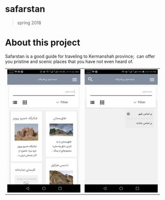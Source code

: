# safarstan
> spring 2018

# About this project
Safarstan is a good guide for traveling to Kermanshah province; ‌ can offer you pristine and scenic places that you have not even heard of. 

<table style="width:100%">
   <tr>
    <td><img src="https://github.com/JaberBabaki/safarstan/blob/main/pic/1.jpg" width="250" height="400" /></td>
     <td><img src="https://github.com/JaberBabaki/safarstan/blob/main/pic/2.jpg" width="250" height="400" /></td>
  </tr>
</table>

